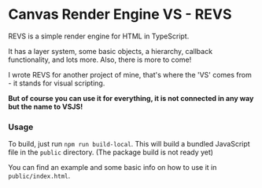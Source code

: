 # Canvas Render Engine VS - REVS

REVS is a simple render engine for HTML in TypeScript.

It has a layer system, some basic objects, a hierarchy, callback functionality, and lots more.
Also, there is more to come!

I wrote REVS for another project of mine, that's where the 'VS' comes from - it stands for visual scripting.

**But of course you can use it for everything, it is not connected in any way but the name to VSJS!**

### Usage

To build, just run `npm run build-local`.
This will build a bundled JavaScript file in the `public` directory.
(The package build is not ready yet)

You can find an example and some basic info on how to use it in `public/index.html`.